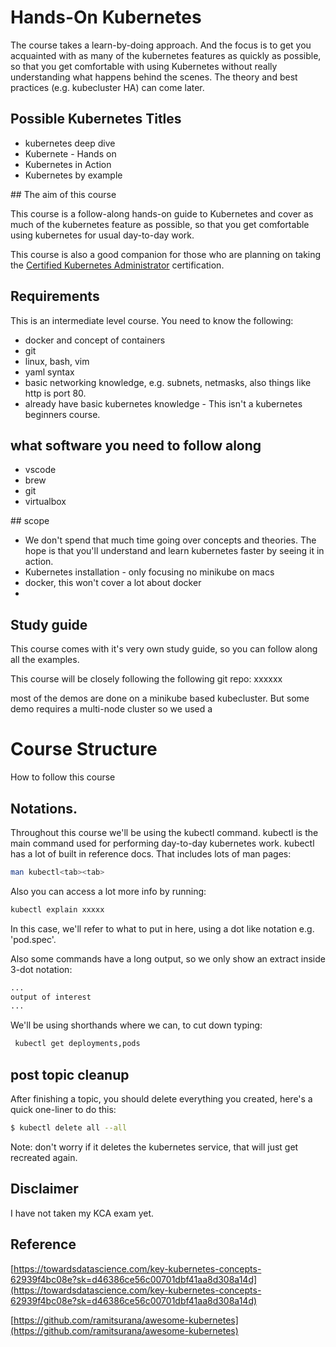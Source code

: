 # Hands-On Kubernetes

The course takes a learn-by-doing approach. And the focus is to get you acquainted with as many of the kubernetes features as quickly as possible, so that you get comfortable with using Kubernetes without really understanding what happens behind the scenes. The theory and best practices (e.g. kubecluster HA) can come later.

## Possible Kubernetes Titles

- kubernetes deep dive
- Kubernete - Hands on
- Kubernetes in Action
- Kubernetes by example



## The aim of this course

This course is a follow-along hands-on guide to Kubernetes and cover as much of the kubernetes feature as possible, so that you get comfortable using kubernetes for usual day-to-day work. 

This course is also a good companion for those who are planning on taking the [Certified Kubernetes Administrator](https://www.cncf.io/certification/cka/) certification.


## Requirements

This is an intermediate level course. You need to know the following:

- docker and concept of containers
- git
- linux, bash, vim
- yaml syntax
- basic networking knowledge, e.g. subnets, netmasks, also things like http is port 80. 
- already have basic kubernetes knowledge - This isn't a kubernetes beginners course. 


## what software you need to follow along

- vscode
- brew
- git
- virtualbox 



## scope

- We don't spend that much time going over concepts and theories. The hope is that you'll understand and learn kubernetes faster by seeing it in action. 
- Kubernetes installation - only focusing no minikube on macs
- docker, this won't cover a lot about docker
- 

## Study guide

This course comes with it's very own study guide, so you can follow along all the examples. 

This course will be closely following the following git repo: xxxxxx

most of the demos are done on a minikube based kubecluster. But some demo requires a multi-node cluster so we used a


# Course Structure 

How to follow this course


## Notations.

Throughout this course we'll be using the kubectl command. kubectl is the main command used for performing day-to-day kubernetes work. kubectl has a lot of built in reference docs. That includes lots of man pages:

```bash
man kubectl<tab><tab>
```

Also you can access a lot more info by running:

```bash
kubectl explain xxxxx
```

In this case, we'll refer to what to put in here, using a dot like notation e.g. 'pod.spec'. 


Also some commands have a long output, so we only show an extract inside 3-dot notation:

```bash
...
output of interest
...
```

We'll be using shorthands where we can, to cut down typing:

```bash
 kubectl get deployments,pods
```

## post topic cleanup

After finishing a topic, you should delete everything you created, here's a quick one-liner to do this:


```bash
$ kubectl delete all --all
```

Note: don't worry if it deletes the kubernetes service, that will just get recreated again.

## Disclaimer

I have not taken my KCA exam yet. 


## Reference

[https://towardsdatascience.com/key-kubernetes-concepts-62939f4bc08e?sk=d46386ce56c00701dbf41aa8d308a14d](https://towardsdatascience.com/key-kubernetes-concepts-62939f4bc08e?sk=d46386ce56c00701dbf41aa8d308a14d)

[https://github.com/ramitsurana/awesome-kubernetes](https://github.com/ramitsurana/awesome-kubernetes)